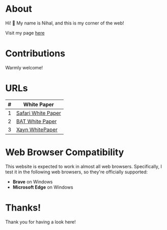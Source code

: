 # About

Hi! 👋 My name is Nihal, and this is my corner of the web!

Visit my page [here](https://nihal247.github.io/)

# Contributions

Warmly welcome!

# URLs

| #   | White Paper                                                                                         |
| --- | --------------------------------------------------------------------------------------------------- |
|  1  | [Safari White Paper](https://nihal247.github.io/Safari_White_Paper_Nov_2019.pdf)                    |
|  2  | [BAT White Paper](https://nihal247.github.io/BasicAttentionTokenWhitePaper-4.pdf)                   |
|  3  | [Xayn WhitePaper](https://nihal247.github.io/5fcf7f97c0333cb84277fcd8_XayNet_Whitepaper_3.0_v3.pdf) |

# Web Browser Compatibility

This website is expected to work in almost all web browsers. Specifically, I test it in the following web browsers, so they're officially supported:

- **Brave** on Windows
- **Microsoft Edge** on Windows

# Thanks!

Thank you for having a look here!
